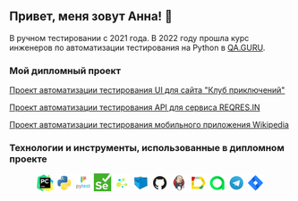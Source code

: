 ## Привет, меня зовут Анна! 👋

В ручном тестировании с 2021 года. 
В 2022 году прошла курс инженеров по автоматизации тестирования на Python в <a href="https://qa.guru/python" target="_blank">QA.GURU</a>.


### Мой дипломный проект
<a href="https://github.com/aniuzukowska/vpoxod" target="_blank">Проект автоматизации тестирования UI для сайта "Клуб приключений"</a>

<a href="https://github.com/aniuzukowska/reqres" target="_blank">Проект автоматизации тестирования API для сервиса REQRES.IN</a>

<a href="https://github.com/aniuzukowska/wikipedia_mobile" target="_blank">Проект автоматизации тестирования мобильного приложения Wikipedia</a>

### <a name="Технологии">Технологии и инструменты, использованные в дипломном проекте</a>
<p align="center">
<img width="6%" title="PyCharm" src="logo/pycharm.svg">
<img width="6%" title="Python" src="logo/python.svg">
<img width="6%" title="Pytest" src="logo/pytest.svg">
<img width="6%" title="Selenium" src="logo/selenium.png">
<img width="6%" title="Selene" src="logo/selene.png">
<img width="6%" title="Selenoid" src="logo/Selenoid.svg">
<img width="6%" title="GitHub" src="logo/GitHub.svg">
<img width="6%" title="Jenkins" src="logo/Jenkins.svg">  
<img width="6%" title="AllureReport" src="logo/Allure_Report.svg">  
<img width="6%" title="AllureTestOPS" src="logo/Allure_TO.svg"> 
<img width="6%" title="Telegram" src="logo/Telegram.svg">  
<img width="6%" title="Jira" src="logo/jira.svg"> 
</p>

